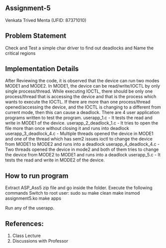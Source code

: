 Assignment-5 
-------------
Venkata Trived Menta (UFID: 87371010)

Problem Statement
-----------------
Check and Test a simple char driver to find out deadlocks and Name the critical regions

Implementation Details
----------------------
After Reviewing the code, it is observed that the device can run two modes MODE1 and MODE2. In MODE1, the device can be read/write/IOCTL by only single process/thread.
While executing IOCTL, there should be only one process/thread that is accessing the device and that is the process which wants to execute the IOCTL. If there are more than one process/thread opened/accessing the device, and the IOCTL is changing to a different from current mode, then this can cause a deadlock. 
There are 4 user application programs written to test the program. 
userapp_1.c            - It tests the read and write in MODE1 of the device.
userapp_2_deadlock_1.c - It tries to open the file more than once without closing it and runs into deadlock
userapp_3_deadlock_4.c - Multiple threads opened the device in MODE1 and one of the thread which has sem2 issues ioctl to change the device from MODE1 to MODE2 and runs into a deadlock
userapp_4_deadlock_4.c - Two threads opened the device in mode2 and both of them tries to change the device from MODE2 to MODE1 and runs into a deadlock
userapp_5.c            - It tests the read and write in MODE2 of the device.

How to run program
---------------------------------------------------------------------
Extract ASP_Ass5 zip file and go inside the folder. Execute the following commands
Switch to root user: sudo su
make clean
make 
insmod assignment5.ko
make apps

Run any of the userapp.

References:
----------------------------------------------------------------------
1. Class Lecture
2. Discussions with Professor




